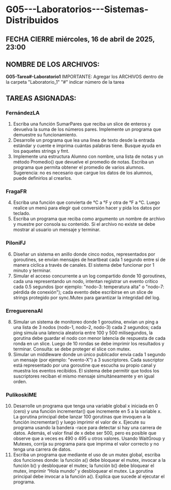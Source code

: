 # G05---Laboratorios---Sistemas-Distribuidos
## FECHA CIERRE miércoles, 16 de abril de 2025, 23:00
## NOMBRE DE LOS ARCHIVOS:
**G05-Tarea#-Laboratorio1**
IMPORTANTE: Agregar los ARCHIVOS dentro de la carpeta "Laboratorio_1"
"#" indicar número de la tarea
## TAREAS ASIGNADAS:
### FernándezLA
1. Escriba una función SumarPares que reciba un slice de enteros y devuelva la suma de los
números pares. Implemente un programa que demuestre su funcionamiento.
2. Desarrolle un programa que lea una línea de texto desde la entrada estándar y cuente e
imprima cuántas palabras tiene. Busque ayuda en los paquetes strings y fmt.
3. Implemente una estructura Alumno con nombre, una lista de notas y un método Promedio()
que devuelve el promedio de notas. Escriba un programa que permita obtener el promedio
de varios alumnos. Sugerencia: no es necesario que cargue los datos de los alumnos, puede
definirlos al crearlos.
### FragaFR
4. Escriba una función que convierta de °C a °F y otra de °F a °C. Luego realice un menú para
elegir qué conversión hacer y pida los datos por teclado.
5. Escriba un programa que reciba como argumento un nombre de archivo y muestre por
consola su contenido. Si el archivo no existe se debe mostrar al usuario un mensaje y
terminar.
### PiloniFJ
6. Diseñar un sistema en anillo donde cinco nodos, representados por goroutines, se envían
mensajes de heartbeat cada 1 segundo entre sí de manera cíclica a través de canales. El
sistema debe funcionar por 1 minuto y terminar.
7. Simular el acceso concurrente a un log compartido donde 10 goroutines, cada una
representando un nodo, intentan registrar un evento crítico cada 0.5 segundos (por ejemplo:
"nodo-3: temperatura alta" o "nodo-7: pérdida de conexión"); cada evento debe escribirse en
un slice de strings protegido por sync.Mutex para garantizar la integridad del log.
### ErreguerenaAI
8. Simular un sistema de monitoreo donde 1 goroutina, envían un ping a una lista de 3 nodos
(nodo-1, nodo-2, nodo-3) cada 2 segundos; cada ping simula una latencia aleatoria entre 100
y 500 milisegundos, la gorutina debe guardar el nodo con menor latencia de respuesta de
cada ronda en un slice. Luego de 10 rondas se debe imprimir los resultados y terminar.
Consulta: se debe proteger el slice con mutex.
9. Simular un middleware donde un único publicador envía cada 1 segundo un mensaje (por
ejemplo: "evento-X") a 3 suscriptores. Cada suscriptor está representado por una goroutine
que escucha su propio canal y muestra los eventos recibidos. El sistema debe permitir que
todos los suscriptores reciban el mismo mensaje simultáneamente y en igual orden.
### PulikoskiME
10. Desarrolle un programa que tenga una variable global x iniciada en 0 (cero) y una función
incrementar() que incremente en 5 a la variable x. La gorutina principal debe lanzar 100
gorutinas que invoquen a la función incrementar() y luego imprimir el valor de x. Ejecute su
programa usando la bandera -race para detectar si hay una carrera de datos. Además, el valor
final de x debe ser 500, pero es posible que observe que a veces es 490 o 495 u otros
valores. Usando WaitGroup y Mutexes, corrija su programa para que imprima el valor
correcto y no tenga una carrera de datos.
11. Escriba un programa que mediante el uso de un mutex global, escriba dos funciones donde:
la función a() debe bloquear el mutex, invocar a la función b() y desbloquear el mutex; la
función b() debe bloquear el mutex, imprimir “Hola mundo” y desbloquear el mutex. La
gorutina principal debe invocar a la función a(). Explica que sucede al ejecutar el programa.
